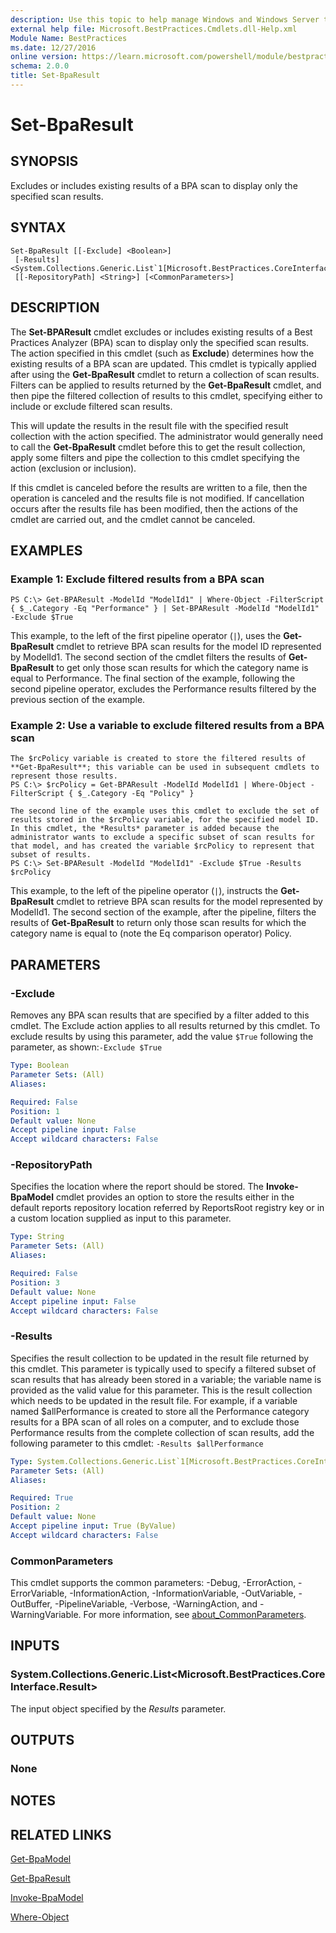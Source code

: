 ```yaml
---
description: Use this topic to help manage Windows and Windows Server technologies with Windows PowerShell.
external help file: Microsoft.BestPractices.Cmdlets.dll-Help.xml
Module Name: BestPractices
ms.date: 12/27/2016
online version: https://learn.microsoft.com/powershell/module/bestpractices/set-bparesult?view=windowsserver2019-ps&wt.mc_id=ps-gethelp
schema: 2.0.0
title: Set-BpaResult
---
```


# Set-BpaResult

## SYNOPSIS
Excludes or includes existing results of a BPA scan to display only the specified scan results.

## SYNTAX

```
Set-BpaResult [[-Exclude] <Boolean>]
 [-Results] <System.Collections.Generic.List`1[Microsoft.BestPractices.CoreInterface.Result]>
 [[-RepositoryPath] <String>] [<CommonParameters>]
```

## DESCRIPTION
The **Set-BPAResult** cmdlet excludes or includes existing results of a Best Practices Analyzer (BPA) scan to display only the specified scan results.
The action specified in this cmdlet (such as **Exclude**) determines how the existing results of a BPA scan are updated.
This cmdlet is typically applied after using the **Get-BpaResult** cmdlet to return a collection of scan results.
Filters can be applied to results returned by the **Get-BpaResult** cmdlet, and then pipe the filtered collection of results to this cmdlet, specifying either to include or exclude filtered scan results.

This will update the results in the result file with the specified result collection with the action specified.
The administrator would generally need to call the **Get-BpaResult** cmdlet before this to get the result collection, apply some filters and pipe the collection to this cmdlet specifying the action (exclusion or inclusion).

If this cmdlet is canceled before the results are written to a file, then the operation is canceled and the results file is not modified.
If cancellation occurs after the results file has been modified, then the actions of the cmdlet are carried out, and the cmdlet cannot be canceled.

## EXAMPLES

### Example 1: Exclude filtered results from a BPA scan
```
PS C:\> Get-BPAResult -ModelId "ModelId1" | Where-Object -FilterScript { $_.Category -Eq "Performance" } | Set-BPAResult -ModelId "ModelId1" -Exclude $True
```

This example, to the left of the first pipeline operator (`|`), uses the **Get-BpaResult** cmdlet to retrieve BPA scan results for the model ID represented by ModelId1.
The second section of the cmdlet filters the results of **Get-BpaResult** to get only those scan results for which the category name is equal to Performance.
The final section of the example, following the second pipeline operator, excludes the Performance results filtered by the previous section of the example.

### Example 2: Use a variable to exclude filtered results from a BPA scan
```
The $rcPolicy variable is created to store the filtered results of **Get-BpaResult**; this variable can be used in subsequent cmdlets to represent those results.
PS C:\> $rcPolicy = Get-BPAResult -ModelId ModelId1 | Where-Object -FilterScript { $_.Category -Eq "Policy" }

The second line of the example uses this cmdlet to exclude the set of results stored in the $rcPolicy variable, for the specified model ID. In this cmdlet, the *Results* parameter is added because the administrator wants to exclude a specific subset of scan results for that model, and has created the variable $rcPolicy to represent that subset of results.
PS C:\> Set-BPAResult -ModelId "ModelId1" -Exclude $True -Results $rcPolicy
```

This example, to the left of the pipeline operator (`|`), instructs the **Get-BpaResult** cmdlet to retrieve BPA scan results for the model represented by ModelId1.
The second section of the example, after the pipeline, filters the results of **Get-BpaResult** to return only those scan results for which the category name is equal to (note the Eq comparison operator) Policy.

## PARAMETERS

### -Exclude
Removes any BPA scan results that are specified by a filter added to this cmdlet.
The Exclude action applies to all results returned by this cmdlet.
To exclude results by using this parameter, add the value `$True` following the parameter, as shown:`-Exclude $True`

```yaml
Type: Boolean
Parameter Sets: (All)
Aliases: 

Required: False
Position: 1
Default value: None
Accept pipeline input: False
Accept wildcard characters: False
```

### -RepositoryPath
Specifies the location where the report should be stored.
The **Invoke-BpaModel** cmdlet provides an option to store the results either in the default reports repository location referred by ReportsRoot registry key or in a custom location supplied as input to this parameter.

```yaml
Type: String
Parameter Sets: (All)
Aliases: 

Required: False
Position: 3
Default value: None
Accept pipeline input: False
Accept wildcard characters: False
```

### -Results
Specifies the result collection to be updated in the result file returned by this cmdlet.
This parameter is typically used to specify a filtered subset of scan results that has already been stored in a variable; the variable name is provided as the valid value for this parameter.
This is the result collection which needs to be updated in the result file.
For example, if a variable named $allPerformance is created to store all the Performance category results for a BPA scan of all roles on a computer, and to exclude those Performance results from the complete collection of scan results, add the following parameter to this cmdlet: `-Results $allPerformance`

```yaml
Type: System.Collections.Generic.List`1[Microsoft.BestPractices.CoreInterface.Result]
Parameter Sets: (All)
Aliases: 

Required: True
Position: 2
Default value: None
Accept pipeline input: True (ByValue)
Accept wildcard characters: False
```

### CommonParameters
This cmdlet supports the common parameters: -Debug, -ErrorAction, -ErrorVariable, -InformationAction, -InformationVariable, -OutVariable, -OutBuffer, -PipelineVariable, -Verbose, -WarningAction, and -WarningVariable. For more information, see [about_CommonParameters](https://go.microsoft.com/fwlink/?LinkID=113216).

## INPUTS

### System.Collections.Generic.List<Microsoft.BestPractices.CoreInterface.Result>
The input object specified by the *Results* parameter.

## OUTPUTS

### None

## NOTES

## RELATED LINKS

[Get-BpaModel](./Get-BpaModel.md)

[Get-BpaResult](./Get-BpaResult.md)

[Invoke-BpaModel](./Invoke-BpaModel.md)

[Where-Object](https://go.microsoft.com/fwlink/?LinkID=113423)

